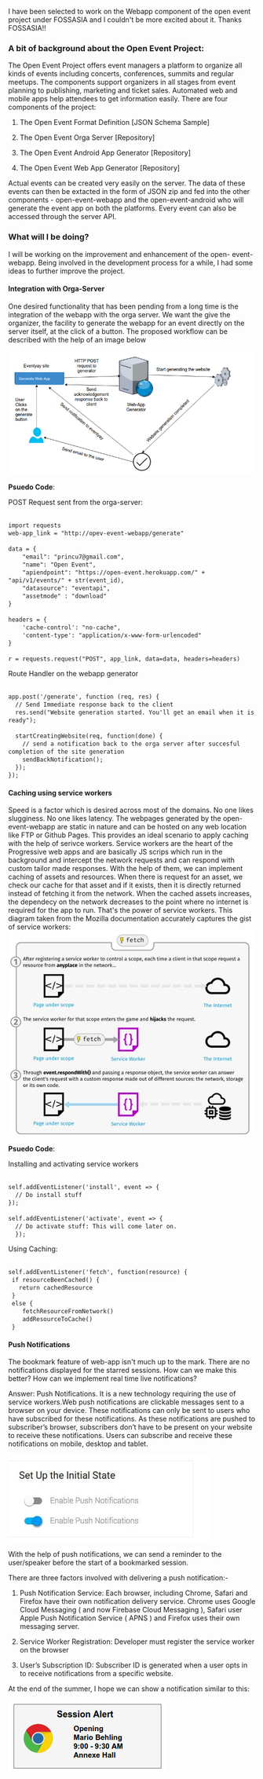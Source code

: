 I have been selected to work on the Webapp component of the open event project under FOSSASIA and I couldn't be more excited about it. Thanks FOSSASIA!!

### A bit of background about the Open Event Project:

The Open Event Project offers event managers a platform to organize all kinds of events including concerts, conferences, summits and regular meetups. The components support organizers in all stages from event planning to publishing, marketing and ticket sales. Automated web and mobile apps help attendees to get information easily. There are four components of the project:

1. The Open Event Format Definition [JSON Schema Sample]

2. The Open Event Orga Server [Repository]

3. The Open Event Android App Generator [Repository]

4. The Open Event Web App Generator [Repository]


Actual events can be created very easily on the server. The data of these events can
then be extacted in the form of JSON zip and fed into the other components - open-event-webapp and the open-event-android
who will generate the event app on both the platforms. Every event can also be accessed through the server API.


### What will I be doing?


I will be working on the improvement and enhancement of the open-
event-webapp. Being involved in the development process for a while, I had some ideas to
further improve the project.

#### Integration with Orga-Server

One desired functionality that has been pending from a long time is the integration of the webapp with
the orga server. We want the give the organizer, the facility to generate the webapp for an event directly on the server itself,
at the click of a button. The proposed workflow can be described with the help of an image below

![Integration with Orga Server](../images/microservice.png)


**Psuedo Code**:

POST Request sent from the orga-server:

```

import requests
web-app_link = "http://opev-event-webapp/generate"

data = {
    "email": "princu7@gmail.com",
    "name": "Open Event",
    "apiendpoint": "https://open-event.herokuapp.com/" + "api/v1/events/" + str(event_id),
    "datasource": "eventapi",
    "assetmode" : "download"
}

headers = {
    'cache-control': "no-cache",
    'content-type': "application/x-www-form-urlencoded"
}

r = requests.request("POST", app_link, data=data, headers=headers)

```

Route Handler on the webapp generator

```

app.post('/generate', function (req, res) {
  // Send Immediate response back to the client
  res.send("Website generation started. You'll get an email when it is ready");

  startCreatingWebsite(req, function(done) {
    // send a notification back to the orga server after succesful completion of the site generation
    sendBackNotification();
  });
});

```


#### Caching using service workers

Speed is a factor which is desired across most of the domains. No one likes slugginess. No one likes latency. The webpages generated
by the open-event-webapp are static in nature and can be hosted on any web location like FTP or Github Pages. This provides an ideal
scenario to apply caching with the help of serivce workers. Service workers are the heart of the Progressive web apps and are
basically JS scrips which run in the background and intercept the network requests and can respond with custom tailor
made responses. With the help of them, we can implement caching of assets and resources. When there is request for an asset,
we check our cache for that asset and if it exists, then it is directly returned instead of fetching it from the network.
When the cached assets increases, the dependecy on the network decreases to the point where no internet is required for the
app to run. That's the power of service workers. This diagram taken from the Mozilla documentation accurately captures the gist of service
workers:
![Caching Process](../images/cachingprocess.png)

**Psuedo Code**:

Installing and activating service workers

```

self.addEventListener('install', event => {
  // Do install stuff
});

self.addEventListener('activate', event => {
  // Do activate stuff: This will come later on.
  });

```

Using Caching:

```

self.addEventListener('fetch', function(resource) {
 if resourceBeenCached() {
   return cachedResource
 }
 else {
    fetchResourceFromNetwork()
    addResourceToCache()
 }

```

#### Push Notifications
The bookmark feature of web-app isn't much up to the mark. There are no notifications displayed for the starred sessions. How can we make this better? How can we implement real time live notifications?

Answer: Push Notifications. It is a new technology requiring the use of service workers.Web push notifications are clickable messages sent to a browser on your device. These notifications can only be sent to users who have subscribed for these notifications. As these notifications are pushed to subscriber’s browser, subscribers don’t have to be present on your website to receive these notifications. Users can subscribe and receive these notifications on mobile, desktop and tablet.

![Push Notification Button](../images/notificationButton.jpg)

With the help of push notifications, we can send a reminder to the user/speaker before the start of a bookmarked session.

There are three factors involved with delivering a push notification:-

1. Push Notification Service: Each browser, including Chrome, Safari and Firefox have their own notification delivery service. Chrome uses Google Cloud Messaging ( and now Firebase Cloud Messaging ), Safari user Apple Push Notification Service ( APNS ) and Firefox uses their own messaging server.

2. Service Worker Registration: Developer must register the service worker on the browser

3. User’s Subscription ID: Subscriber ID is generated when a user opts in to receive notifications from a specific website.

At the end of the summer, I hope we can show a notification similar to this:

![Notification](../images/push_notification.png)
